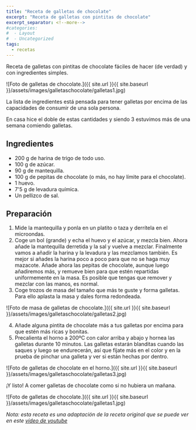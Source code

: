 ```yaml
---
title: "Receta de galletas de chocolate"
excerpt: "Receta de galletas con pintitas de chocolate"
excerpt_separator: <!--more-->
#categories:
#  - Layout
#  - Uncategorized
tags:
  - recetas
---
```


Receta de galletas con pintitas de chocolate fáciles de hacer (de verdad) y con ingredientes simples.

![Foto de galletas de chocolate.]({{ site.url }}{{ site.baseurl }}/assets/images/galletaschocolate/galletas1.jpg)

La lista de ingredientes está pensada para tener galletas por encima de las capacidades de consumir de una sola persona.

En casa hice el doble de estas cantidades y siendo 3 estuvimos más de una semana comiendo galletas.

## Ingredientes

- 200 g de harina de trigo de todo uso.
- 100 g de azúcar.
- 90 g de mantequilla.
- 100 g de pepitas de chocolate (o más, no hay límite para el chocolate).
- 1 huevo.
- 7'5 g de levadura química.
- Un pellizco de sal.

## Preparación

1. Mide la mantequilla y ponla en un platito o taza y derrítela en el microondas.
2. Coge un bol (grande) y echa el huevo y el azúcar, y mezcla bien. Ahora añade la mantequilla derretida y la sal y vuelve a mezclar. Finalmente vamos a añadir la harina y la levadura y las mezclamos también. Es mejor si añades la harina poco a poco para que no se haga muy mazacote. Añade ahora las pepitas de chocolate, aunque luego añadiremos más, y remueve bien para que estén repartidas uniformemente en la masa. Es posible que tengas que remover y mezclar con las manos, es normal.
3. Coge trozos de masa del tamaño que más te guste y forma galletas. Para ello aplasta la masa y dales forma redondeada.

![Foto de masa de galletas de chocolate.]({{ site.url }}{{ site.baseurl }}/assets/images/galletaschocolate/galletas2.jpg)

4. Añade alguna pintita de chocolate más a tus galletas por encima para que estén más ricas y bonitas.
5. Precalienta el horno a 200ºC con calor arriba y abajo y hornea las galletas durante 10 minutos. Las galletas estarán blanditas cuando las saques y luego se endurecerán, así que fíjate más en el color y en la prueba de pinchar una galleta y ver si están hechas por dentro.

![Foto de galletas de chocolate en el horno.]({{ site.url }}{{ site.baseurl }}/assets/images/galletaschocolate/galletas3.jpg)

¡Y listo! A comer galletas de chocolate como si no hubiera un mañana.

![Foto de galletas de chocolate.]({{ site.url }}{{ site.baseurl }}/assets/images/galletaschocolate/galletas1.jpg)

*Nota: esta receta es una adaptación de la receta original que se puede ver en este [vídeo de youtube](https://www.youtube.com/watch?v=IbW2-_JYN80&ab_channel=Annarecetasfaciles)* 